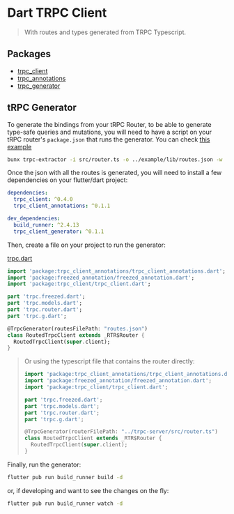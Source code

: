 # Dart TRPC Client

> With routes and types generated from TRPC Typescript.

## Packages

- [trpc_client](./trpc_client)
- [trpc_annotations](./trpc_annotations)
- [trpc_generator](./trpc_generator)

## tRPC Generator

To generate the bindings from your tRPC Router, to be able to generate type-safe queries and mutations, you will need to have a script on your tRPC router's `package.json` that runs the generator. You can check [this example](./apps/trpc-server/package.json)

```bash
bunx trpc-extractor -i src/router.ts -o ../example/lib/routes.json -w
```

Once the json with all the routes is generated, you will need to install a few dependencies on your flutter/dart project:

```yaml
dependencies:
  trpc_client: ^0.4.0
  trpc_client_annotations: ^0.1.1

dev_dependencies:
  build_runner: ^2.4.13
  trpc_client_generator: ^0.1.1
```

Then, create a file on your project to run the generator:

[trpc.dart](./apps/example/lib/trpc.dart)

```dart
import 'package:trpc_client_annotations/trpc_client_annotations.dart';
import 'package:freezed_annotation/freezed_annotation.dart';
import 'package:trpc_client/trpc_client.dart';

part 'trpc.freezed.dart';
part 'trpc.models.dart';
part 'trpc.router.dart';
part 'trpc.g.dart';

@TrpcGenerator(routesFilePath: "routes.json")
class RoutedTrpcClient extends _RTR$Router {
  RoutedTrpcClient(super.client);
}
```

> Or using the typescript file that contains the router directly:
>
> ```dart
> import 'package:trpc_client_annotations/trpc_client_annotations.dart';
> import 'package:freezed_annotation/freezed_annotation.dart';
> import 'package:trpc_client/trpc_client.dart';
> 
> part 'trpc.freezed.dart';
> part 'trpc.models.dart';
> part 'trpc.router.dart';
> part 'trpc.g.dart';
> 
> @TrpcGenerator(routerFilePath: "../trpc-server/src/router.ts")
> class RoutedTrpcClient extends _RTR$Router {
>   RoutedTrpcClient(super.client);
> }
> ```

Finally, run the generator:

```bash
flutter pub run build_runner build -d
```

or, if developing and want to see the changes on the fly:

```bash
flutter pub run build_runner watch -d
```
